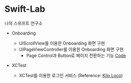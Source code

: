 # Swift-Lab
나의 스위프트 연구소



- Onboarding 
  - UIScrollView를 이용한 Onboarding 화면 구현
  - UIPageViewController를 이용한 Onboarding 화면 구현 
    - Page Control과 Button로 페이지 전환하는 기능 [Code](<https://github.com/jiwonsim/Swift-Lab/tree/master/OnboardingProject/OnboardingProject/usingPageVC%2BPageControl>)



- XCTest 
  - XCTest를 이용한 로그인 서비스 (Reference: [Kilo Loco](https://youtu.be/P-Zow2yVx4o))

